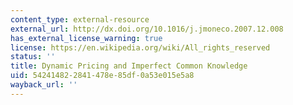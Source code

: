 ```yaml
---
content_type: external-resource
external_url: http://dx.doi.org/10.1016/j.jmoneco.2007.12.008
has_external_license_warning: true
license: https://en.wikipedia.org/wiki/All_rights_reserved
status: ''
title: Dynamic Pricing and Imperfect Common Knowledge
uid: 54241482-2841-478e-85df-0a53e015e5a8
wayback_url: ''
---
```

